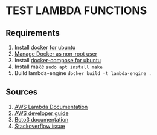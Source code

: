 # TEST LAMBDA FUNCTIONS

## Requirements

1. Install [docker for ubuntu](https://docs.docker.com/engine/install/ubuntu/)
2. [Manage Docker as non-root user](https://docs.docker.com/engine/install/linux-postinstall/)
3. Install [docker-compose for ubuntu](https://docs.docker.com/compose/install/)
4. Install make `sudo apt install make`
5. Build lambda-engine `docker build -t lambda-engine .`

## Sources

1. [AWS Lambda Documentation](https://docs.aws.amazon.com/code-samples/latest/catalog/python-lambda-boto_client_examples-lambda_basics.py.html)
2. [AWS developer guide](https://docs.aws.amazon.com/lambda/latest/dg/welcome.html)
3. [Boto3 documentation](https://boto3.amazonaws.com/v1/documentation/api/latest/index.html)
4. [Stackoverflow issue](https://stackoverflow.com/questions/63040090/create-aws-lambda-function-using-boto3-python-code)